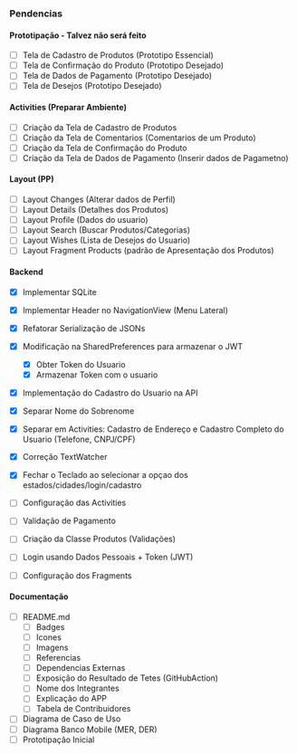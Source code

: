 ### Pendencias

#### Prototipação - Talvez não será feito
- [ ] Tela de Cadastro de Produtos (Prototipo Essencial)
- [ ] Tela de Confirmação do Produto (Prototipo Desejado)
- [ ] Tela de Dados de Pagamento (Prototipo Desejado)
- [ ] Tela de Desejos (Prototipo Desejado)

#### Activities (Preparar Ambiente)
- [ ] Criação da Tela de Cadastro de Produtos 
- [ ] Criação da Tela de Comentarios (Comentarios de um Produto)
- [ ] Criação da Tela de Confirmação do Produto
- [ ] Criação da Tela de Dados de Pagamento (Inserir dados de Pagametno)

#### Layout (PP)
- [ ] Layout Changes (Alterar dados de Perfil)
- [ ] Layout Details (Detalhes dos Produtos)
- [ ] Layout Profile (Dados do usuario)
- [ ] Layout Search (Buscar Produtos/Categorias)
- [ ] Layout Wishes (Lista de Desejos do Usuario)
- [ ] Layout Fragment Products (padrão de Apresentação dos Produtos)

#### Backend
- [X] Implementar SQLite
- [X] Implementar Header no NavigationView (Menu Lateral)
- [X] Refatorar Serialização de JSONs
- [X] Modificação na SharedPreferences para armazenar o JWT
  - [X] Obter Token do Usuario
  - [X] Armazenar Token com o usuario
- [X] Implementação do Cadastro do Usuario na API
- [X] Separar Nome do Sobrenome
- [X] Separar em Activities: Cadastro de Endereço e Cadastro Completo do Usuario (Telefone, CNPJ/CPF)
- [X] Correção TextWatcher
- [X] Fechar o Teclado ao selecionar a opçao dos estados/cidades/login/cadastro
  
- [ ] Configuração das Activities
- [ ] Validação de Pagamento
- [ ] Criação da Classe Produtos (Validações)
- [ ] Login usando Dados Pessoais + Token (JWT)
- [ ] Configuração dos Fragments


#### Documentação
- [ ] README.md
   - [ ] Badges
   - [ ] Icones
   - [ ] Imagens
   - [ ] Referencias
   - [ ] Dependencias Externas
   - [ ] Exposição do Resultado de Tetes (GitHubAction)
   - [ ] Nome dos Integrantes
   - [ ] Explicação do APP
   - [ ] Tabela de Contribuidores
- [ ] Diagrama de Caso de Uso
- [ ] Diagrama Banco Mobile (MER, DER)
- [ ] Prototipação Inicial